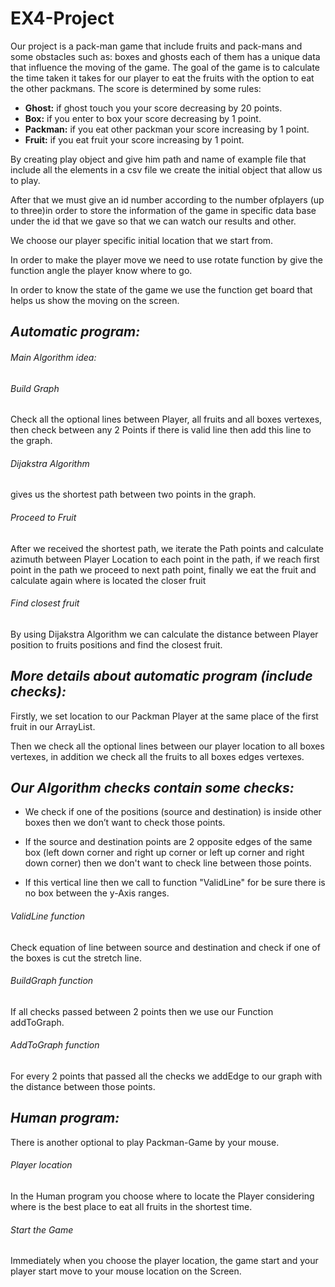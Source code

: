 # **EX4-Project**

Our project is a pack-man game that include fruits and pack-mans and some obstacles such as:
boxes and ghosts each of them has a unique data that influence the moving of the game.
The goal of the game is to calculate the time taken it takes for our player to eat the fruits
with the option to eat the other packmans. The score is determined by some rules:

- **Ghost:**
if ghost touch you your score decreasing by 20 points.
- **Box:**
if you enter to box your score decreasing by 1 point.
- **Packman:**
if you eat other packman your score increasing by 1 point.
- **Fruit:**
if you eat fruit your score increasing by 1 point.

By creating play object and give him path and name of example file that include all
the elements in a csv file we create the initial object that allow us to play.

After that we must give an id number according to the number ofplayers (up to three)in order to store
the information of the game in specific data base under the id that we gave so that we can watch our results and other.

We choose our player specific initial location that we start from.

In order to make the player move we need to use rotate function by give the function angle the player know where to go.

In order to know the state of the game we use the function get board that helps us show the moving on the screen.


## *Automatic program:*
###### *Main Algorithm idea:*

###### *Build Graph*
Check all the optional lines between Player, all fruits and all boxes vertexes, then check between any 2 Points if there is valid line then add this line to the graph.

###### *Dijakstra Algorithm*
gives us the shortest path between two points in the graph.

###### *Proceed to Fruit*
After we received the shortest path, we iterate the Path points and calculate azimuth between Player Location to  each point in the path, if we reach first point in the path we proceed to next path point, finally we eat the fruit and calculate again where is located the closer fruit

###### *Find closest fruit*
By using Dijakstra Algorithm we can calculate the distance between Player position to fruits positions and find the closest fruit.

## *More details about automatic program (include checks):*
Firstly, we set location to our Packman Player at the same place of the first fruit in our ArrayList.

Then we check all the optional lines between our player location to all boxes vertexes,
in addition we check all the fruits to all boxes edges vertexes.

## *Our Algorithm checks contain some checks:*

- We check if one of the positions (source and destination) is inside other boxes
then we don’t want to check those points.

- If the source and destination points are 2 opposite edges of the same box
(left down corner and right up corner or left up corner and right down corner)
then we don't want to check line between those points.

- If this vertical line then we call to function "ValidLine" for be sure there is no box between the y-Axis ranges.

###### *ValidLine function*
Check equation of line between source and destination and check if one of the boxes is cut the stretch line.

###### *BuildGraph function*
If all checks passed between 2 points then we use our Function addToGraph.

###### *AddToGraph function*
For every 2 points that passed all the checks we addEdge to our graph with the distance between those points.

## *Human program:*
There is another optional to play Packman-Game by your mouse.

###### *Player location*
In the Human program you choose where to locate the Player considering where is the best
place to eat all fruits in the shortest time.

###### *Start the Game*
Immediately when you choose the player location, the game start and
your player start move to your mouse location on the Screen.

